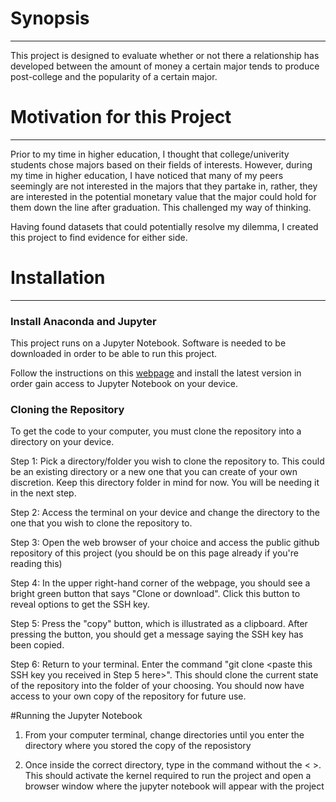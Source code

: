 # Synopsis
---
This project is designed to evaluate whether or not there a relationship has
developed between the amount of money a certain major tends to produce post-college and the popularity of a certain major.

# Motivation for this Project
---
Prior to my time in higher education, I thought that college/univerity students chose majors based on their fields of interests.
However, during my time in higher education, I have noticed that many of my peers seemingly are not interested in the majors that they 
partake in, rather, they are interested in the potential monetary value that the major could hold for them down the line after
graduation. This challenged my way of thinking.

Having found datasets that could potentially resolve my dilemma, I created this project to find evidence for either side.

# Installation
---

### Install Anaconda and Jupyter

This project runs on a Jupyter Notebook. Software is needed to be downloaded in order to be able to run this project.

Follow the instructions on this [webpage](https://conda.io/docs/user-guide/install/index.html) and install the 
latest version in order gain access to Jupyter Notebook on your device.

### Cloning the Repository

To get the code to your computer, you must clone the repository into a directory on your device.

Step 1: Pick a directory/folder you wish to clone the repository to. This could be an existing directory or a new one that you can create of your own discretion. Keep this directory folder in mind for now. You will be needing it in the next step.

Step 2: Access the terminal on your device and change the directory to the one that you wish to clone the repository to.  

Step 3: Open the web browser of your choice and access the public github repository of this project (you should be on this page already if you're reading this)

Step 4: In the upper right-hand corner of the webpage, you should see a bright green button that says "Clone or download". Click this button to reveal options to get the SSH key.

Step 5: Press the "copy" button, which is illustrated as a clipboard. After pressing the button, you should get a message saying the SSH key has been copied.

Step 6: Return to your terminal. Enter the command "git clone <paste this SSH key you received in Step 5 here>". This should clone the current state of the repository into the folder of your choosing. You should now have access to your own copy of the repository for future use.

#Running the Jupyter Notebook

1. From your computer terminal, change directories until you enter the directory where you stored the copy of the reposistory

2. Once inside the correct directory, type in the command <jupyter notebook Major_Evaluation.ipynb> without the < >. This should activate the kernel required to run the project and open a browser window where the jupyter notebook will appear with the project
